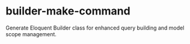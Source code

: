 # builder-make-command
Generate Eloquent Builder class for enhanced query building and model scope management.
